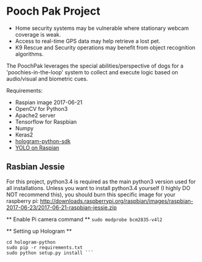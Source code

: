 # Pooch Pak Project

* Home security systems may be vulnerable where stationary webcam coverage is weak.
* Access to real-time GPS data may help retrieve a lost pet.
* K9 Rescue and Security operations may benefit from object recognition algorithms.

The PoochPak leverages the special abilities/perspective of dogs for a 'poochies-in-the-loop' system to collect and execute logic based on audio/visual and biometric cues.


Requirements:
- Raspian image 2017-06-21
- OpenCV for Python3
- Apache2 server
- Tensorflow for Raspbian
- Numpy
- Keras2
- [hologram-python-sdk](https://github.com/hologram-io/hologram-python)
- [YOLO on Raspian](https://github.com/PiSimo/PiCamNN)

## Rasbian Jessie
For this project, python3.4 is required as the main python3 version used for all installations. Unless you want to
install python3.4 yourself (I highly DO NOT recommend this), you should burn this specific image for your raspberry pi:
http://downloads.raspberrypi.org/raspbian/images/raspbian-2017-06-23/2017-06-21-raspbian-jessie.zip

** Enable Pi camera command **
``` sudo modprobe bcm2835-v4l2 ```

** Setting up Hologram **
``` git clone https://github.com/hologram-io/hologram-python 
cd hologram-python 
sudo pip -r requirements.txt 
sudo python setup.py install ```

